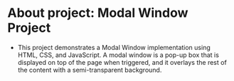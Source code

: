 # About project: Modal Window Project

- This project demonstrates a Modal Window implementation using HTML, CSS, and JavaScript. A modal window is a pop-up box that is displayed on top of the page when triggered, and it overlays the rest of the content with a semi-transparent background.

